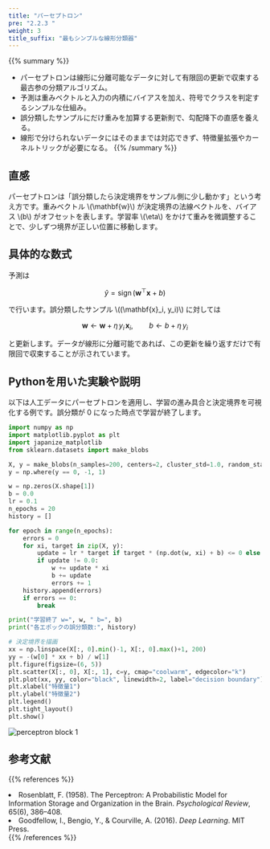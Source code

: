```yaml
---
title: "パーセプトロン"
pre: "2.2.3 "
weight: 3
title_suffix: "最もシンプルな線形分類器"
---
```


{{% summary %}}
- パーセプトロンは線形に分離可能なデータに対して有限回の更新で収束する最古参の分類アルゴリズム。
- 予測は重みベクトルと入力の内積にバイアスを加え、符号でクラスを判定するシンプルな仕組み。
- 誤分類したサンプルにだけ重みを加算する更新則で、勾配降下の直感を養える。
- 線形で分けられないデータにはそのままでは対応できず、特徴量拡張やカーネルトリックが必要になる。
{{% /summary %}}

## 直感
パーセプトロンは「誤分類したら決定境界をサンプル側に少し動かす」という考え方です。重みベクトル \\(\mathbf{w}\\) が決定境界の法線ベクトルを、バイアス \\(b\\) がオフセットを表します。学習率 \\(\eta\\) をかけて重みを微調整することで、少しずつ境界が正しい位置に移動します。

## 具体的な数式
予測は

$$
\hat{y} = \operatorname{sign}(\mathbf{w}^\top \mathbf{x} + b)
$$

で行います。誤分類したサンプル \\((\mathbf{x}_i, y_i)\\) に対しては

$$
\mathbf{w} \leftarrow \mathbf{w} + \eta\, y_i\, \mathbf{x}_i,\qquad
b \leftarrow b + \eta\, y_i
$$

と更新します。データが線形に分離可能であれば、この更新を繰り返すだけで有限回で収束することが示されています。

## Pythonを用いた実験や説明
以下は人工データにパーセプトロンを適用し、学習の進み具合と決定境界を可視化する例です。誤分類が 0 になった時点で学習が終了します。

```python
import numpy as np
import matplotlib.pyplot as plt
import japanize_matplotlib
from sklearn.datasets import make_blobs

X, y = make_blobs(n_samples=200, centers=2, cluster_std=1.0, random_state=0)
y = np.where(y == 0, -1, 1)

w = np.zeros(X.shape[1])
b = 0.0
lr = 0.1
n_epochs = 20
history = []

for epoch in range(n_epochs):
    errors = 0
    for xi, target in zip(X, y):
        update = lr * target if target * (np.dot(w, xi) + b) <= 0 else 0.0
        if update != 0.0:
            w += update * xi
            b += update
            errors += 1
    history.append(errors)
    if errors == 0:
        break

print("学習終了 w=", w, " b=", b)
print("各エポックの誤分類数:", history)

# 決定境界を描画
xx = np.linspace(X[:, 0].min()-1, X[:, 0].max()+1, 200)
yy = -(w[0] * xx + b) / w[1]
plt.figure(figsize=(6, 5))
plt.scatter(X[:, 0], X[:, 1], c=y, cmap="coolwarm", edgecolor="k")
plt.plot(xx, yy, color="black", linewidth=2, label="decision boundary")
plt.xlabel("特徴量1")
plt.ylabel("特徴量2")
plt.legend()
plt.tight_layout()
plt.show()
```

![perceptron block 1](/images/basic/classification/perceptron_block01.svg)

## 参考文献
{{% references %}}
<li>Rosenblatt, F. (1958). The Perceptron: A Probabilistic Model for Information Storage and Organization in the Brain. <i>Psychological Review</i>, 65(6), 386–408.</li>
<li>Goodfellow, I., Bengio, Y., &amp; Courville, A. (2016). <i>Deep Learning</i>. MIT Press.</li>
{{% /references %}}
